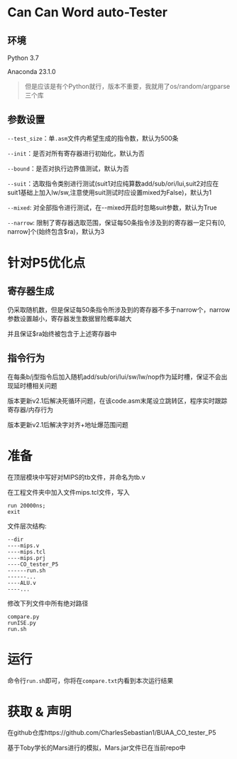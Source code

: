 #  Can Can Word auto-Tester
## 环境
Python 3.7

Anaconda 23.1.0
> 但是应该是有个Python就行，版本不重要，我就用了os/random/argparse三个库

## 参数设置
`--test_size`：单`.asm`文件内希望生成的指令数，默认为500条

`--init`：是否对所有寄存器进行初始化，默认为否

`--bound`：是否对执行边界值测试，默认为否

`--suit`：选取指令类别进行测试(suit1对应纯算数add/sub/ori/lui,suit2对应在suit1基础上加入lw/sw,注意使用suit测试时应设置mixed为False)，默认为1

`--mixed`: 对全部指令进行测试，在--mixed开启时忽略suit参数，默认为True

`--narrow`: 限制了寄存器选取范围，保证每50条指令涉及到的寄存器一定只有\[0, narrow]个(始终包含$ra)，默认为3

# 针对P5优化点
## 寄存器生成
仍采取随机数，但是保证每50条指令所涉及到的寄存器不多于narrow个，narrow参数设置越小，寄存器发生数据冒险概率越大

并且保证$ra始终被包含于上述寄存器中

## 指令行为
在每条b/j型指令后加入随机add/sub/ori/lui/sw/lw/nop作为延时槽，保证不会出现延时槽相关问题

版本更新v2.1后解决死循环问题，在该code.asm末尾设立跳转区，程序实时跟踪寄存器/内存行为

版本更新v2.1后解决字对齐+地址爆范围问题

# 准备
在顶层模块中写好对MIPS的tb文件，并命名为tb.v

在工程文件夹中加入文件mips.tcl文件，写入
```
run 20000ns;
exit
```

文件层次结构:
```
--dir
----mips.v
----mips.tcl
----mips.prj
----CO_tester_P5
------run.sh
------...
----ALU.v
----...
```

修改下列文件中所有绝对路径
```
compare.py
runISE.py
run.sh
```
# 运行
命令行`run.sh`即可，你将在`compare.txt`内看到本次运行结果

# 获取 & 声明
在github仓库https://github.com/CharlesSebastian1/BUAA_CO_tester_P5

基于Toby学长的Mars进行的模拟，Mars.jar文件已在当前repo中